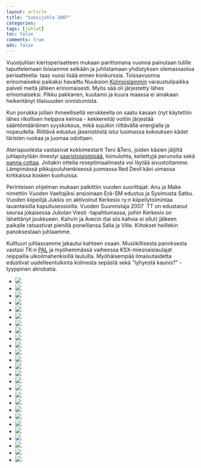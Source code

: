 ```yaml
--- 
layout: article 
title: "Vuosijuhla 2007" 
categories: 
tags: [juhlat]
toc: false 
comments: true 
ads: false 
--- 
```


Vuosijuhlan kiertoperiaatteen mukaan parittomana vuonna painutaan
tulille taputtelemaan toisiamme selkään ja juhlistamaan yhdistyksen
olemassaoloa periaatteella: taas vuosi lisää ennen konkurssia.
Toissavuonna erinomaiseksi paikaksi havaittu Nuuksion
[Kolmoislammin](http://www.luontoon.fi/page.asp?Section=254) varaustulipaikka
palveli meitä jälleen erinomaisesti. Myös sää oli järjestetty lähes
erinomaiseksi. Pikku pakkanen, kuutamo ja kuura maassa ei ainakaan
heikentänyt tilaisuuden onnistumista.

Kun porukka jollain ihmeellisellä verukkeella on saatu kasaan (nyt
käytettiin lähes rikollisen helppoa keinoa - kekkereitä) voitiin
järjestää sääntömääräinen syyskokous, mikä sujuikin riittävällä
energialla ja nopeudella. Riittävä edustus jäsenistöstä istui lusimassa
kokouksen kädet täristen ruokaa ja juomaa odottaen.

Ateriapuolesta vastasivat kokkimestarit Tero &Tero, joiden käsien
jäljiltä juhlapöytään ilmestyi
[saaristolaisleipää](/majakkamestarin-saaristolaisleipa), loimulohta,
keitettyjä perunoita sekä [panna
cottaa](/panna-cotta-ja-mansikka-vadelmamelba). Joitakin otteita
reseptimaailmasta voi löytää sivustoltamme. Lämpimässä
pikkujouluhenkisessä juomassa Red Devil kävi uimassa kirkkaissa kosken
kuohuissa.

Perinteisen ohjelman mukaan palkittiin vuoden suorittajat: Anu ja Make
nimettiin Vuoden Vaeltajiksi ansioinaan Erä-SM edustus ja Sysimusta
Satku. Vuoden kiipeilijä Jukkis on aktivoinut Kerkesix ry:n
kiipeilytoimintaa lauantaisilla kapuilusessioilla. Vuoden Suunnistaja
2007  TT on edustanut seuraa jokaisessa Jukolan Viesti -tapahtumassa,
joihin Kerkesix on lähettänyt joukkueen. Kahvin ja Avecin (tai siis
kahvia ei ollut) jälkeen paikalle ratsastivat pienillä poneillansa Salla
ja Ville. Kiitokset heillekin panoksestaan juhlaamme.

Kulttuuri juhlassamme jakautui kahteen osaan. Musiikillisesta panoksesta
vastasi TK:n [PAL](http://www.tivoliaudio.com/product.php?productid=151)
ja myöhemmässä vaiheessa KSX-miesnaislaulajat reippailla
ulkoilmahenkisillä lauluilla. Myöhäisempää ilmaisutaidetta edustivat
uudelleentulkinta kolmesta sepästä sekä "lyhyestä kaunis?" -tyyppinen
akrobatia.

<div class="image-gallery">

-   [![](/Media/Default/ImageGalleries/vuosijuhla-2007/Thumbnails/111.jpg)](/Media/Default/ImageGalleries/vuosijuhla-2007/111.jpg)
-   [![](/Media/Default/ImageGalleries/vuosijuhla-2007/Thumbnails/113.jpg)](/Media/Default/ImageGalleries/vuosijuhla-2007/113.jpg)
-   [![](/Media/Default/ImageGalleries/vuosijuhla-2007/Thumbnails/114.jpg)](/Media/Default/ImageGalleries/vuosijuhla-2007/114.jpg)
-   [![](/Media/Default/ImageGalleries/vuosijuhla-2007/Thumbnails/123.jpg)](/Media/Default/ImageGalleries/vuosijuhla-2007/123.jpg)
-   [![](/Media/Default/ImageGalleries/vuosijuhla-2007/Thumbnails/125.jpg)](/Media/Default/ImageGalleries/vuosijuhla-2007/125.jpg)
-   [![](/Media/Default/ImageGalleries/vuosijuhla-2007/Thumbnails/131.jpg)](/Media/Default/ImageGalleries/vuosijuhla-2007/131.jpg)
-   [![](/Media/Default/ImageGalleries/vuosijuhla-2007/Thumbnails/133.jpg)](/Media/Default/ImageGalleries/vuosijuhla-2007/133.jpg)
-   [![](/Media/Default/ImageGalleries/vuosijuhla-2007/Thumbnails/134.jpg)](/Media/Default/ImageGalleries/vuosijuhla-2007/134.jpg)
-   [![](/Media/Default/ImageGalleries/vuosijuhla-2007/Thumbnails/141.jpg)](/Media/Default/ImageGalleries/vuosijuhla-2007/141.jpg)
-   [![](/Media/Default/ImageGalleries/vuosijuhla-2007/Thumbnails/143.jpg)](/Media/Default/ImageGalleries/vuosijuhla-2007/143.jpg)
-   [![](/Media/Default/ImageGalleries/vuosijuhla-2007/Thumbnails/145.jpg)](/Media/Default/ImageGalleries/vuosijuhla-2007/145.jpg)
-   [![](/Media/Default/ImageGalleries/vuosijuhla-2007/Thumbnails/152.jpg)](/Media/Default/ImageGalleries/vuosijuhla-2007/152.jpg)
-   [![](/Media/Default/ImageGalleries/vuosijuhla-2007/Thumbnails/153.jpg)](/Media/Default/ImageGalleries/vuosijuhla-2007/153.jpg)
-   [![](/Media/Default/ImageGalleries/vuosijuhla-2007/Thumbnails/154.jpg)](/Media/Default/ImageGalleries/vuosijuhla-2007/154.jpg)
-   [![](/Media/Default/ImageGalleries/vuosijuhla-2007/Thumbnails/155.jpg)](/Media/Default/ImageGalleries/vuosijuhla-2007/155.jpg)
-   [![](/Media/Default/ImageGalleries/vuosijuhla-2007/Thumbnails/161.jpg)](/Media/Default/ImageGalleries/vuosijuhla-2007/161.jpg)
-   [![](/Media/Default/ImageGalleries/vuosijuhla-2007/Thumbnails/162.jpg)](/Media/Default/ImageGalleries/vuosijuhla-2007/162.jpg)
-   [![](/Media/Default/ImageGalleries/vuosijuhla-2007/Thumbnails/172.jpg)](/Media/Default/ImageGalleries/vuosijuhla-2007/172.jpg)
-   [![](/Media/Default/ImageGalleries/vuosijuhla-2007/Thumbnails/173.jpg)](/Media/Default/ImageGalleries/vuosijuhla-2007/173.jpg)
-   [![](/Media/Default/ImageGalleries/vuosijuhla-2007/Thumbnails/174.jpg)](/Media/Default/ImageGalleries/vuosijuhla-2007/174.jpg)
-   [![](/Media/Default/ImageGalleries/vuosijuhla-2007/Thumbnails/175.jpg)](/Media/Default/ImageGalleries/vuosijuhla-2007/175.jpg)
-   [![](/Media/Default/ImageGalleries/vuosijuhla-2007/Thumbnails/215.jpg)](/Media/Default/ImageGalleries/vuosijuhla-2007/215.jpg)
-   [![](/Media/Default/ImageGalleries/vuosijuhla-2007/Thumbnails/223.jpg)](/Media/Default/ImageGalleries/vuosijuhla-2007/223.jpg)
-   [![](/Media/Default/ImageGalleries/vuosijuhla-2007/Thumbnails/224.jpg)](/Media/Default/ImageGalleries/vuosijuhla-2007/224.jpg)
-   [![](/Media/Default/ImageGalleries/vuosijuhla-2007/Thumbnails/232.jpg)](/Media/Default/ImageGalleries/vuosijuhla-2007/232.jpg)
-   [![](/Media/Default/ImageGalleries/vuosijuhla-2007/Thumbnails/233.jpg)](/Media/Default/ImageGalleries/vuosijuhla-2007/233.jpg)

</div>
